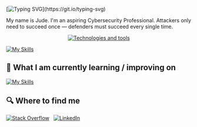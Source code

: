 

[![Typing SVG](https://readme-typing-svg.herokuapp.com?font=Press+Start+2P&size=25&duration=4000&pause=1000&color=F7DF1E&center=true&vCenter=true&width=900&lines=Bonjour;Hola;Ciao;Ni+hao;Konnichiwa;Annyeonghaseyo;Namaste;Hello%2C+World!;Hello%2C+World!)](https://git.io/typing-svg)

My name is Jude. I'm an aspiring Cybersecurity Professional. Attackers only need to succeed once — defenders must succeed every single time.

<p align="center">
  <a href="#technologies-and-tools">
    <img src="https://readme-typing-svg.herokuapp.com?font=Press+Start+2P&size=24&duration=2500&pause=1000&color=0B6623&center=true&vCenter=true&width=900&lines=🛠%20%20Technologies%20and%20tools" alt="Technologies and tools" />
  </a>
</p>

<a name="learning-now"></a>

[![My Skills](https://skillicons.dev/icons?i=javascript,html,css,react,vscode,python)](#technologies-and-tools)

<a name="learning-next"></a>

## 📖  What I am currently learning / improving on

[![My Skills](https://skillicons.dev/icons?i=linux,aws)](#learning-now)

## 🔍  Where to find me

[![Stack Overflow](https://skillicons.dev/icons?i=stackoverflow)](https://stackoverflow.com/users/10927329/valentin-briand)
&nbsp;
[![LinkedIn](https://skillicons.dev/icons?i=linkedin)](https://www.linkedin.com/in/valentinbriand42)
